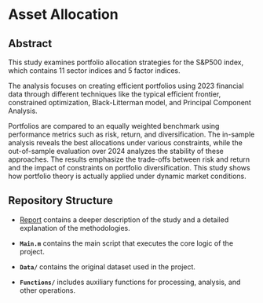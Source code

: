 # Asset Allocation

## Abstract
This study examines portfolio allocation strategies for the S&P500 index, which contains 11 sector indices and 5 factor indices. 

The analysis focuses on creating efficient portfolios using 2023 financial data through different techniques like the typical efficient frontier, constrained optimization, Black-Litterman model, and Principal Component Analysis. 

Portfolios are compared to an equally weighted benchmark using performance metrics such as risk, return, and diversification.
The in-sample analysis reveals the best allocations under various constraints, while the out-of-sample evaluation over 2024 analyzes the stability of these approaches. The results emphasize
the trade-offs between risk and return and the impact of constraints on portfolio diversification.
This study shows how portfolio theory is actually applied under dynamic market conditions.

## Repository Structure
* [Report](Report.pdf)
  contains a deeper description of the study and a detailed explanation of the methodologies.

* **`Main.m`** contains the main script that executes the core logic of the project.
  
* **`Data/`** contains the original dataset used in the project.

* **`Functions/`** includes auxiliary functions for processing, analysis, and other operations.




